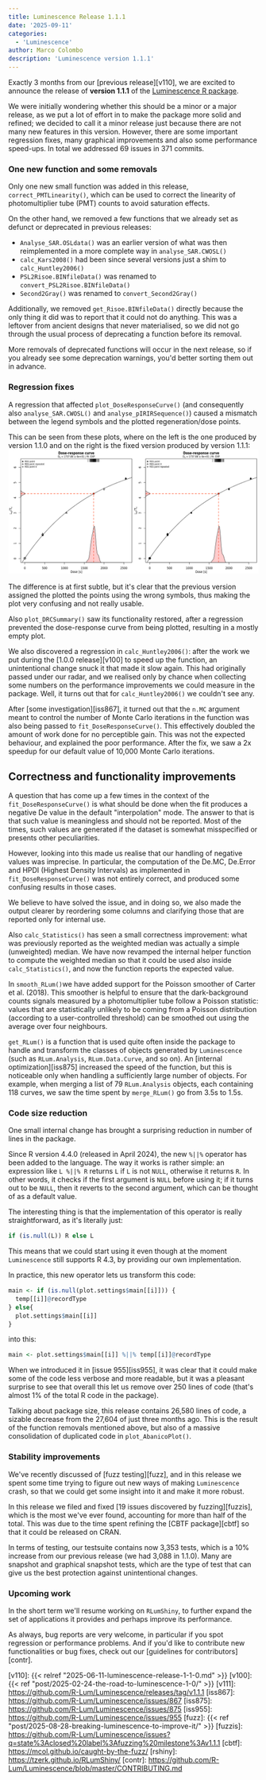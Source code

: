 ```yaml
---
title: Luminescence Release 1.1.1
date: '2025-09-11'
categories:
  - 'Luminescence'
author: Marco Colombo
description: 'Luminescence version 1.1.1'
---
```


Exactly 3 months from our [previous release][v110], we are excited to
announce the release of **version 1.1.1** of the [Luminescence R package][lumi].

We were initially wondering whether this should be a minor or a major release,
as we put a lot of effort in to make the package more solid and refined; we
decided to call it a minor release just because there are not many new
features in this version. However, there are some important regression fixes,
many graphical improvements and also some performance speed-ups. In total we
addressed 69 issues in 371 commits.

<!--more-->

### One new function and some removals

Only one new small function was added in this release, `correct_PMTLinearity()`,
which can be used to correct the linearity of photomultiplier tube (PMT) counts
to avoid saturation effects.

On the other hand, we removed a few functions that we already set as defunct
or deprecated in previous releases:

* `Analyse_SAR.OSLdata()` was an earlier version of what was then reimplemented
in a more complete way in `analyse_SAR.CWOSL()`
* `calc_Kars2008()` had been since several versions just a shim to
`calc_Huntley2006()`
* `PSL2Risoe.BINfileData()` was renamed to `convert_PSL2Risoe.BINfileData()`
* `Second2Gray()` was renamed to `convert_Second2Gray()`

Additionally, we removed `get_Risoe.BINfileData()` directly because the only
thing it did was to report that it could not do anything. This was a leftover
from ancient designs that never materialised, so we did not go through the
usual process of deprecating a function before its removal.

More removals of deprecated functions will occur in the next release, so if
you already see some deprecation warnings, you'd better sorting them out in
advance.

### Regression fixes

A regression that affected `plot_DoseResponseCurve()` (and consequently also
`analyse_SAR.CWOSL()` and `analyse_pIRIRSequence()`) caused a mismatch between
the legend symbols and the plotted regeneration/dose points.

This can be seen from these plots, where on the left is the one produced by
version 1.1.0 and on the right is the fixed version produced by version 1.1.1:
![DRC plots](DoseResponseCurve.png "Comparison of the mismatched points (left) and fixed (right)")

The difference is at first subtle, but it's clear that the previous version
assigned the plotted the points using the wrong symbols, thus making the plot
very confusing and not really usable.

Also `plot_DRCSummary()` saw its functionality restored, after a regression
prevented the dose-response curve from being plotted, resulting in a mostly
empty plot.

We also discovered a regression in `calc_Huntley2006()`: after the work we
put during the [1.0.0 release][v100] to speed up the function, an unintentional
change snuck it that made it slow again. This had originally passed under our
radar, and we realised only by chance when collecting some numbers on the
performance improvements we could measure in the package. Well, it turns out
that for `calc_Huntley2006()` we couldn't see any.

After [some investigation][iss867], it turned out that the `n.MC`
argument meant to control the number of Monte Carlo iterations in the function
was also being passed to `fit_DoseResponseCurve()`. This effectively doubled
the amount of work done for no perceptible gain. This was not the expected
behaviour, and explained the poor performance. After the fix, we saw a 2x
speedup for our default value of 10,000 Monte Carlo iterations.

## Correctness and functionality improvements

A question that has come up a few times in the context of the
`fit_DoseResponseCurve()` is what should be done when the fit produces
a negative De value in the default "interpolation" mode.
The answer to that is that such value is meaningless and
should not be reported. Most of the times, such values are generated if the
dataset is somewhat misspecified or presents other peculiarities.

However, looking into this made us realise that our handling of negative values
was imprecise. In particular, the computation of the De.MC, De.Error and
HPDI (Highest Density Intervals) as implemented in  `fit_DoseResponseCurve()`
was not entirely correct, and produced some confusing results in those cases.

We believe to have solved the issue, and in doing so, we also made the output
clearer by reordering some columns and clarifying those that are reported only
for internal use.

Also `calc_Statistics()` has seen a small correctness improvement: what was
previously reported as the weighted median was actually a simple (unweighted)
median. We have now revamped the internal helper function to compute the
weighted median so that it could be used also inside `calc_Statistics()`, and
now the function reports the expected value.

In `smooth_RLum()`we have added support for the Poisson smoother of Carter
et al. (2018). This smoother is helpful to ensure that the dark-background
counts signals measured by a photomultiplier tube follow a Poisson statistic:
values that are statistically unlikely to be coming from a Poisson distribution
(according to a user-controlled threshold) can be smoothed out using the
average over four neighbours.

`get_RLum()` is a function that is used quite often inside the package to
handle and transform the classes of objects generated by `Luminescence` (such
as `RLum.Analysis`, `RLum.Data.Curve`, and so on). An [internal optimization][iss875]
increased the speed of the function, but this is noticeable only when handling
a sufficiently large number of objects. For example, when merging a list of
79 `RLum.Analysis` objects, each containing 118 curves, we saw the time spent
by `merge_RLum()` go from 3.5s to 1.5s.

### Code size reduction

One small internal change has brought a surprising reduction in number of
lines in the package.

Since R version 4.4.0 (released in April 2024), the new `%||%` operator has
been added to the language. The way it works is rather simple: an expression
like `L %||% R` returns `L` if `L` is not `NULL`, otherwise it returns `R`.
In other words, it checks if the first argument is `NULL` before using it; if
it turns out to be `NULL`, then it reverts to the second argument, which can
be thought of as a default value.

The interesting thing is that the implementation of this operator is really
straightforward, as it's literally just:
```R
if (is.null(L)) R else L
```
This means that we could start using it even though at the moment `Luminescence`
still supports R 4.3, by providing our own implementation.

In practice, this new operator lets us transform this code:
```R
main <- if (is.null(plot.settings$main[[i]])) {
  temp[[i]]@recordType
} else{
  plot.settings$main[[i]]
}
```
into this:
```R
main <- plot.settings$main[[i]] %||% temp[[i]]@recordType
```

When we introduced
it in [issue 955][iss955], it was clear that it could make some of the code
less verbose and more readable, but it was a pleasant surprise to see that
overall this let us remove over 250 lines of code (that's almost 1% of the
total R code in the package).

Talking about package size, this release contains 26,580 lines of code, a
sizable decrease from the 27,604 of just three months ago. This
is the result of the function removals mentioned above, but also of a massive
consolidation of duplicated code in `plot_AbanicoPlot()`.

### Stability improvements

We've recently discussed of [fuzz testing][fuzz], and in this release we
spent some time trying to figure out new ways of making `Luminescence` crash,
so that we could get some insight into it and make it more robust.

In this release we filed and fixed [19 issues discovered by fuzzing][fuzzis],
which is the most we've ever found, accounting for more than half of the total.
This was due to the time spent refining the [CBTF package][cbtf] so that it
could be released on CRAN.

In terms of testing, our testsuite contains now 3,353 tests, which is a 10%
increase from our previous release (we had 3,088 in 1.1.0). Many are snapshot
and graphical snapshot tests, which are the type of test that can give us the
best protection against unintentional changes.

### Upcoming work

In the short term we'll resume working on `RLumShiny`, to further expand the
set of applications it provides and perhaps improve its performance.

As always, bug reports are very welcome, in particular if you spot regression
or performance problems. And if you'd like to contribute new functionalities
or bug fixes, check out our [guidelines for contributors][contr].

[lumi]:   https://r-lum.github.io/Luminescence/
[v110]:   {{< relref "2025-06-11-luminescence-release-1-1-0.md" >}}
[v100]:   {{< ref "post/2025-02-24-the-road-to-luminescence-1-0/" >}}
[v111]:   https://github.com/R-Lum/Luminescence/releases/tag/v1.1.1
[iss867]: https://github.com/R-Lum/Luminescence/issues/867
[iss875]: https://github.com/R-Lum/Luminescence/issues/875
[iss955]: https://github.com/R-Lum/Luminescence/issues/955
[fuzz]:   {{< ref "post/2025-08-28-breaking-luminescence-to-improve-it/" >}}
[fuzzis]: https://github.com/R-Lum/Luminescence/issues?q=state%3Aclosed%20label%3Afuzzing%20milestone%3Av1.1.1
[cbtf]:   https://mcol.github.io/caught-by-the-fuzz/
[rshiny]: https://tzerk.github.io/RLumShiny/
[contr]:  https://github.com/R-Lum/Luminescence/blob/master/CONTRIBUTING.md
